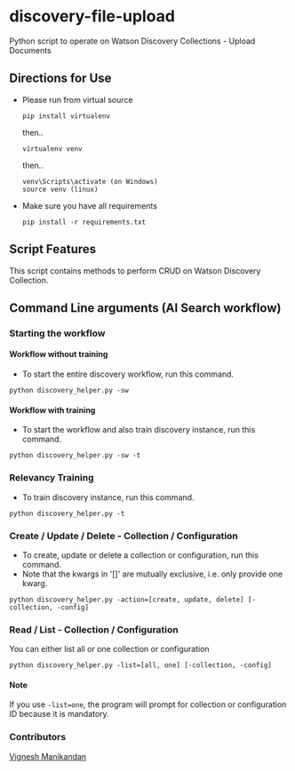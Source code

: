 # discovery-file-upload
Python script to operate on Watson Discovery Collections - Upload Documents

## Directions for Use
* Please run from virtual source
  ```
  pip install virtualenv
  ```
  then..
  ```
  virtualenv venv
  ```
  then..
  ```
  venv\Scripts\activate (on Windows)
  source venv (linux)
  ```
* Make sure you have all requirements
  ```
  pip install -r requirements.txt
  ```

## Script Features
This script contains methods to perform CRUD on Watson Discovery Collection.

## Command Line arguments (AI Search workflow)

### Starting the workflow
#### Workflow without training
* To start the entire discovery workflow, run this command.
```
python discovery_helper.py -sw
```

#### Workflow with training
* To start the workflow and also train discovery instance, run this command.
```
python discovery_helper.py -sw -t
```

### Relevancy Training
* To train discovery instance, run this command.
```
python discovery_helper.py -t
```

### Create / Update / Delete - Collection / Configuration
* To create, update or delete a collection or configuration, run this command.
* Note that the kwargs in '[]' are mutually exclusive, i.e. only provide one kwarg.
```
python discovery_helper.py -action=[create, update, delete] [-collection, -config]
```

### Read / List - Collection / Configuration
You can either list all or one collection or configuration
```
python discovery_helper.py -list=[all, one] [-collection, -config]
```
#### Note
If you use ```-list=one```, the program will prompt for collection or configuration ID because it is mandatory.


### Contributors
[Vignesh Manikandan](https://github.com/vigneshmanikandan97)
